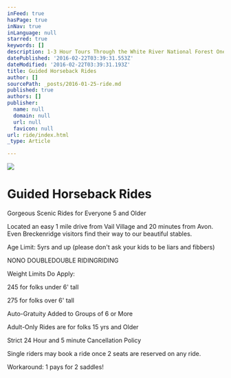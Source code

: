 ```yaml
---
inFeed: true
hasPage: true
inNav: true
inLanguage: null
starred: true
keywords: []
description: 1-3 Hour Tours Through the White River National Forest One Mile from Vail
datePublished: '2016-02-22T03:39:31.553Z'
dateModified: '2016-02-22T03:39:31.193Z'
title: Guided Horseback Rides
author: []
sourcePath: _posts/2016-01-25-ride.md
published: true
authors: []
publisher:
  name: null
  domain: null
  url: null
  favicon: null
url: ride/index.html
_type: Article

---
```

![](https://the-grid-user-content.s3-us-west-2.amazonaws.com/a099fdc8-ae34-4a02-8352-469c9d79c02f.jpg)

# Guided Horseback Rides

Gorgeous Scenic Rides for Everyone 5 and Older

Located an easy 1 mile drive from Vail Village and 20 minutes from Avon.  Even Breckenridge visitors find their way to our beautiful stables.  

Age Limit: 5yrs and up    (please don't ask your kids to be liars and fibbers)

NONO DOUBLEDOUBLE RIDINGRIDING

Weight Limits Do Apply:   

245 for folks under 6' tall

275 for folks over 6' tall

Auto-Gratuity Added to Groups of 6 or More

Adult-Only Rides are for folks 15 yrs and Older

Strict 24 Hour and 5 minute Cancellation Policy

Single riders may book a ride once 2 seats are reserved on any ride.

Workaround: 1 pays for 2 saddles!